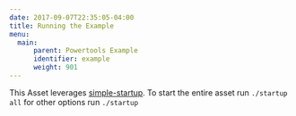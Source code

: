 ```yaml
---
date: 2017-09-07T22:35:05-04:00
title: Running the Example
menu:
  main:
      parent: Powertools Example
      identifier: example
      weight: 901
---
```


This Asset leverages
[simple-startup](https://github.com/jshook/simple-startup). To start the entire
asset run `./startup all` for other options run `./startup`
